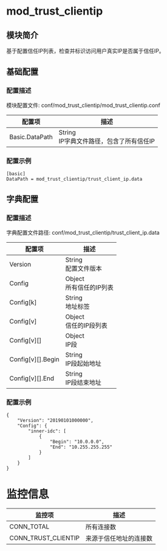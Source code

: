 # mod_trust_clientip

## 模块简介 

基于配置信任IP列表，检查并标识访问用户真实IP是否属于信任IP。

## 基础配置

### 配置描述
模块配置文件: conf/mod_trust_clientip/mod_trust_clientip.conf

| 配置项         | 描述                             |
| -------------- | -------------------------------- |
| Basic.DataPath | String<br>IP字典文件路径，包含了所有信任IP |

### 配置示例
```
[basic]
DataPath = mod_trust_clientip/trust_client_ip.data
```

## 字典配置

### 配置描述
字典配置文件路径: conf/mod_trust_clientip/trust_client_ip.data

| 配置项            | 描述                            |
| ----------------- | ------------------------------- |
| Version           | String<br>配置文件版本          |
| Config            | Object<br>所有信任的IP列表      |
| Config[k]         | String<br>地址标签              |
| Config[v]         | Object<br>信任的IP段列表        |
| Config[v][]       | Object<br>IP段                  |
| Config[v][].Begin | String<br>IP段起始地址          |
| Config[v][].End   | String<br>IP段结束地址          |

### 配置示例
```
{
    "Version": "20190101000000",
    "Config": {
        "inner-idc": [
            {
                "Begin": "10.0.0.0",
                "End": "10.255.255.255"
            }
        ]
    }
}
```

# 监控信息

| 监控项                       | 描述                                   |
| ---------------------------- | -------------------------------------- |
| CONN_TOTAL                   | 所有连接数                             |
| CONN_TRUST_CLIENTIP          | 来源于信任地址的连接数                 |
